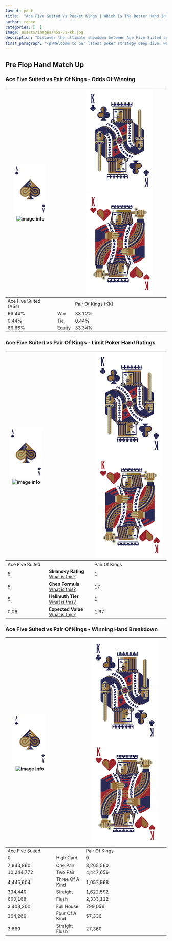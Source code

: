 ```yaml
---
layout: post
title:  "Ace Five Suited Vs Pocket Kings | Which Is The Better Hand In Poker? A Complete Guide"
author: reece
categories: [  ]
image: assets/images/a5s-vs-kk.jpg
description: "Discover the ultimate showdown between Ace Five Suited and Pair Of Kings in poker! Uncover the odds, strategies, and scenarios where one hand triumphs over the other. Get ready to up your poker game with this thrilling analysis."
first_paragraph: "<p>Welcome to our latest poker strategy deep dive, where we're pitting two distinct hands against each other in a high-stakes showdown: Ace Five Suited vs Pair Of Kings.</p><p>In the dynamic world of poker, every decision counts, and knowing which hand holds the upper hand is key to your success at the table.</p><p>In this article, we'll dissect these two hands, explore the scenarios where one dominates the other, and equip you with the knowledge to make strategic choices that can tip the odds in your favor.</p><p>Get ready to unravel the intriguing dynamics of these poker hands and elevate your game to new heights.</p>"
---
```




[comment]: # (sp0)

## Pre Flop Hand Match Up

<div class="table hand-ratings" markdown="1"> 



### Ace Five Suited vs Pair Of Kings - Odds Of Winning


    
| ![image info](assets/images/hand1/A.png) ![image info](assets/images/hand1/5s.png) |  | ![image info](assets/images/hand2/K.png) ![image info](assets/images/hand2/Ko.png) |
| -------- | -------- | -------- |
| Ace Five Suited (A5s) |  | Pair Of Kings (KK) |
| 66.44% | Win | 33.12% |
| 0.44% | Tie | 0.44% |
| 66.66% | Equity | 33.34% |




[comment]: # (sp1)



### Ace Five Suited vs Pair Of Kings - Limit Poker Hand Ratings


    
| ![image info](assets/images/hand1/A.png) ![image info](assets/images/hand1/5s.png) |  | ![image info](assets/images/hand2/K.png) ![image info](assets/images/hand2/Ko.png) |
| -------- | -------- | -------- |
| Ace Five Suited |  | Pair Of Kings |
| 5 | **Sklansky Rating** [What is this?](/sklansky-rating-explained) | 1 |
| 5 | **Chen Formula** [What is this?](/chen-formula-explained) | 17 |
| 5 | **Hellmuth Tier** [What is this?](/Hellmuth-tier-explained) | 1 |
| 0.08 | **Expected Value** [What is this?](/expected-value-explained) | 1.67 |




[comment]: # (sp2)



### Ace Five Suited vs Pair Of Kings - Winning Hand Breakdown


    
| ![image info](assets/images/hand1/A.png) ![image info](assets/images/hand1/5s.png) |  | ![image info](assets/images/hand2/K.png) ![image info](assets/images/hand2/Ko.png) |
| -------- | -------- | -------- |
| Ace Five Suited |  | Pair Of Kings |
| 0 | High Card | 0 |
| 7,843,860 | One Pair | 3,265,560 |
| 10,244,772 | Two Pair | 4,447,656 |
| 4,445,604 | Three Of A Kind | 1,057,968 |
| 334,440 | Straight | 1,622,592 |
| 660,168 | Flush | 2,333,112 |
| 3,408,300 | Full House | 799,056 |
| 364,260 | Four Of A Kind | 57,336 |
| 3,660 | Straight Flush | 27,360 |




[comment]: # (sp3)



</div>

[comment]: # (sp4)



[comment]: # (sp5)


